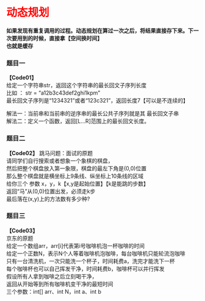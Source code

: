 # <font color="red">**动态规划**</font>
**如果发现有重复调用的过程。动态规划在算过一次之后，将结果直接存下来。下一次要用到的时候，直接拿【空间换时间】**  
**也就是缓存**  


### 题目一
**【Code01】**  
给定一个字符串str，返回这个字符串的最长回文子序列长度  
比如 ： str = “a12b3c43def2ghi1kpm”  
最长回文子序列是“1234321”或者“123c321”，返回长度7【可以是不连续的】  

解法一：当前串和当前串的逆序串的最长公共子序列就是其 最长回文子串  
解法二：定义一个函数，返回[L...R]范围上的最长回文长度。  



### 题目二
**【Code02】**
跳马问题：面试的原题  
请同学们自行搜索或者想象一个象棋的棋盘，    
然后把整个棋盘放入第一象限，棋盘的最左下角是(0,0)位置  
那么整个棋盘就是横坐标上9条线、纵坐标上10条线的区域  
给你三个 参数 x，y，k【x,y是起始位置】【k是能跳的步数】  
返回“马”从(0,0)位置出发，必须走k步  
最后落在(x,y)上的方法数有多少种?  



### 题目三
**【Code03】**  
京东的原题  
给定一个数组arr，arr[i]代表第i号咖啡机泡一杯咖啡的时间  
给定一个正数N，表示N个人等着咖啡机泡咖啡，每台咖啡机只能轮流泡咖啡  
只有一台清洗机，一次只能洗一个杯子，时间耗费a，洗完才能洗下一杯  
每个咖啡杯也可以自己挥发干净，时间耗费b，咖啡杯可以并行挥发  
假设所有人拿到咖啡之后立刻喝干净，  
返回从开始等到所有咖啡机变干净的最短时间  
三个参数：int[] arr、int N，int a、int b  

